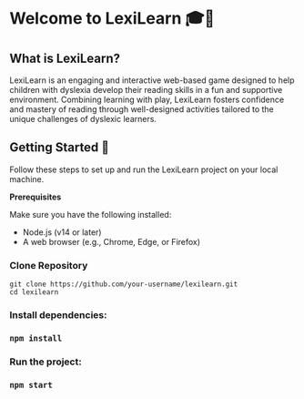 # Welcome to LexiLearn 🎓📖

## What is LexiLearn?
LexiLearn is an engaging and interactive web-based game designed to help children with dyslexia develop their reading
skills in a fun and supportive environment. Combining learning with play, LexiLearn fosters confidence and mastery of
reading through well-designed activities tailored to the unique challenges of dyslexic learners.

## Getting Started 🚀
Follow these steps to set up and run the LexiLearn project on your local machine.

**Prerequisites**

Make sure you have the following installed:

- Node.js (v14 or later)
- A web browser (e.g., Chrome, Edge, or Firefox)

### Clone Repository
```
git clone https://github.com/your-username/lexilearn.git
cd lexilearn
```

### Install dependencies:

### `npm install`

### Run the project:

### `npm start`